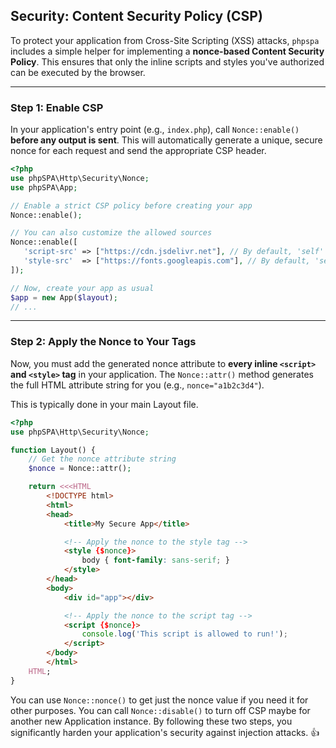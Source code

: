 ## Security: Content Security Policy (CSP)

To protect your application from Cross-Site Scripting (XSS) attacks, `phpspa` includes a simple helper for implementing a **nonce-based Content Security Policy**. This ensures that only the inline scripts and styles you've authorized can be executed by the browser.

-----

### Step 1: Enable CSP

In your application's entry point (e.g., `index.php`), call `Nonce::enable()` **before any output is sent**. This will automatically generate a unique, secure nonce for each request and send the appropriate CSP header.

```php
<?php
use phpSPA\Http\Security\Nonce;
use phpSPA\App;

// Enable a strict CSP policy before creating your app
Nonce::enable();

// You can also customize the allowed sources
Nonce::enable([
   'script-src' => ["https://cdn.jsdelivr.net"], // By default, 'self' is allowed
   'style-src'  => ["https://fonts.googleapis.com"], // By default, 'self' is allowed
]);

// Now, create your app as usual
$app = new App($layout);
// ...
```

-----

### Step 2: Apply the Nonce to Your Tags

Now, you must add the generated nonce attribute to **every inline `<script>` and `<style>` tag** in your application. The `Nonce::attr()` method generates the full HTML attribute string for you (e.g., `nonce="a1b2c3d4"`).

This is typically done in your main Layout file.

```php
<?php
use phpSPA\Http\Security\Nonce;

function Layout() {
    // Get the nonce attribute string
    $nonce = Nonce::attr();

    return <<<HTML
        <!DOCTYPE html>
        <html>
        <head>
            <title>My Secure App</title>

            <!-- Apply the nonce to the style tag -->
            <style {$nonce}>
                body { font-family: sans-serif; }
            </style>
        </head>
        <body>
            <div id="app"></div>

            <!-- Apply the nonce to the script tag -->
            <script {$nonce}>
                console.log('This script is allowed to run!');
            </script>
        </body>
        </html>
    HTML;
}
```

You can use `Nonce::nonce()` to get just the nonce value if you need it for other purposes.
You can call `Nonce::disable()` to turn off CSP maybe for another new Application instance.
By following these two steps, you significantly harden your application's security against injection attacks. 👍